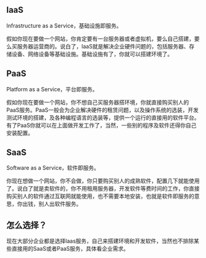 ## IaaS

Infrastructure as a Service，基础设施即服务。

假如你现在要做一个网站，你肯定要有一台服务器或者虚拟机，要么自己搭建，要么买服务器运营商的。说白了，IaaS就是解决企业硬件问题的，包括服务器、存储设备、网络设备等基础设施。基础设施有了，你就可以搭建环境了。

## PaaS

Platform as a Service，平台即服务。

假如你现在要做一个网站，你不想自己买服务器搭环境，你就直接购买别人的PaaS服务。PaaS一般会为企业解决硬件的租赁问题，以及操作系统的选装，开发测试环境的搭建，及各种编程语言的选装等，提供一个运行的直接用的软件平台。有了PaaS你就可以在上面做开发工作了，当然，一些别的程序及软件还得你自己安装配置。

## SaaS

Software as a Service，软件即服务。

你现在想做一个网站，你不会做，你只要购买别人的成熟软件，配置几下就能使用了。说白了就是卖软件的，你不用租用服务器，开发软件等费时间的工作，你直接购买别人的软件通过互联网就能使用，也不需要本地安装，也就是软件即服务的意思，你出钱，别人出软件服务。

## 怎么选择？

现在大部分企业都是选择Iaas服务，自己来搭建环境和开发软件，当然也不排除某些直接用的SaaS或者PaaS服务，具体看企业需求。



